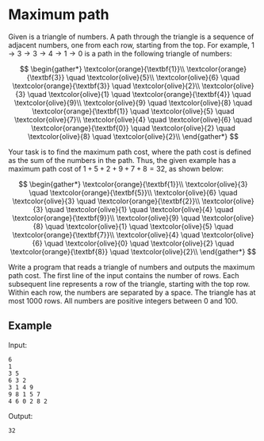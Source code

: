 # Maximum path

Given is a triangle of numbers. A path through the triangle is a sequence of adjacent numbers, one from each row, starting from the top. For example, $1 \to 3 \to 3 \to 4 \to 1 \to 0$ is a path in the following triangle of numbers:  

$$
\begin{gather*}
\textcolor{orange}{\textbf{1}}\\  
\textcolor{orange}{\textbf{3}} \quad \textcolor{olive}{5}\\
\textcolor{olive}{6} \quad \textcolor{orange}{\textbf{3}} \quad \textcolor{olive}{2}\\
\textcolor{olive}{3} \quad \textcolor{olive}{1} \quad \textcolor{orange}{\textbf{4}} \quad \textcolor{olive}{9}\\
\textcolor{olive}{9} \quad \textcolor{olive}{8} \quad \textcolor{orange}{\textbf{1}} \quad \textcolor{olive}{5} \quad \textcolor{olive}{7}\\
\textcolor{olive}{4} \quad \textcolor{olive}{6} \quad \textcolor{orange}{\textbf{0}} \quad \textcolor{olive}{2} \quad \textcolor{olive}{8} \quad \textcolor{olive}{2}\\
\end{gather*}
$$

Your task is to find the maximum path cost, where the path cost is defined as the sum of the numbers in the path. Thus, the given example has a maximum path cost of $1 + 5 + 2 + 9 + 7 + 8 = 32$, as shown below:

$$
\begin{gather*}
\textcolor{orange}{\textbf{1}}\\
\textcolor{olive}{3} \quad \textcolor{orange}{\textbf{5}}\\
\textcolor{olive}{6} \quad \textcolor{olive}{3} \quad \textcolor{orange}{\textbf{2}}\\
\textcolor{olive}{3} \quad \textcolor{olive}{1} \quad \textcolor{olive}{4} \quad \textcolor{orange}{\textbf{9}}\\
\textcolor{olive}{9} \quad \textcolor{olive}{8} \quad \textcolor{olive}{1} \quad \textcolor{olive}{5} \quad \textcolor{orange}{\textbf{7}}\\
\textcolor{olive}{4} \quad \textcolor{olive}{6} \quad \textcolor{olive}{0} \quad \textcolor{olive}{2} \quad \textcolor{orange}{\textbf{8}} \quad \textcolor{olive}{2}\\
\end{gather*}
$$

Write a program that reads a triangle of numbers and outputs the maximum path cost. The first line of the input contains the number of rows. Each subsequent line represents a row of the triangle, starting with the top row. Within each row, the numbers are separated by a space. The triangle has at most 1000 rows. All numbers are positive integers between 0 and 100.

## Example

Input:

```text
6
1
3 5
6 3 2
3 1 4 9
9 8 1 5 7
4 6 0 2 8 2
```

Output:

```text
32
```
